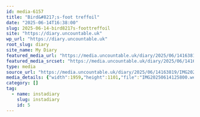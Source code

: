```yaml
---
id: media-6157
title: "Bird&#8217;s-foot treffoil"
date: "2025-06-14T16:38:00"
slug: 2025-06-14-bird8217s-foottreffoil
site: "https://diary.uncountable.uk"
wp_url: "https://diary.uncountable.uk"
root_slug: diary
site_name: My Diary
featured_media_url: "https://media.uncountable.uk/diary/2025/06/14163819/IMG20250614125800.webp"
featured_media_srcset: "https://media.uncountable.uk/diary/2025/06/14163819/IMG20250614125800-300x169.webp 300w, https://media.uncountable.uk/diary/2025/06/14163819/IMG20250614125800-1024x576.webp 1024w, https://media.uncountable.uk/diary/2025/06/14163819/IMG20250614125800-150x150.webp 150w, https://media.uncountable.uk/diary/2025/06/14163819/IMG20250614125800-640x360.webp 640w, https://media.uncountable.uk/diary/2025/06/14163819/IMG20250614125800.webp 1959w"
type: media
source_url: "https://media.uncountable.uk/diary/2025/06/14163819/IMG20250614125800.webp"
media_details: {"width":1959,"height":1101,"file":"IMG20250614125800.webp","filesize":185234,"sizes":{"medium":{"file":"IMG20250614125800-300x169.webp","width":300,"height":169,"filesize":29302,"mime_type":"image/webp","source_url":"https://media.uncountable.uk/diary/2025/06/14163819/IMG20250614125800-300x169.webp"},"large":{"file":"IMG20250614125800-1024x576.webp","width":1024,"height":576,"filesize":188540,"mime_type":"image/webp","source_url":"https://media.uncountable.uk/diary/2025/06/14163819/IMG20250614125800-1024x576.webp"},"thumbnail":{"file":"IMG20250614125800-150x150.webp","width":150,"height":150,"filesize":16632,"mime_type":"image/webp","source_url":"https://media.uncountable.uk/diary/2025/06/14163819/IMG20250614125800-150x150.webp"},"mobwidth":{"file":"IMG20250614125800-640x360.webp","width":640,"height":360,"filesize":96994,"mime_type":"image/webp","source_url":"https://media.uncountable.uk/diary/2025/06/14163819/IMG20250614125800-640x360.webp"},"full":{"file":"IMG20250614125800.webp","width":1959,"height":1101,"mime_type":"image/webp","source_url":"https://media.uncountable.uk/diary/2025/06/14163819/IMG20250614125800.webp"}},"image_meta":{"aperture":"0","credit":"","camera":"","caption":"","created_timestamp":"0","copyright":"","focal_length":"0","iso":"0","shutter_speed":"0","title":"","orientation":"0","keywords":[]}}
category: []
tag:
  - name: instadiary
    slug: instadiary
    id: 5
---
```


